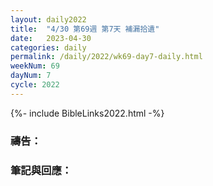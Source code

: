 ```yaml
---
layout: daily2022
title:  "4/30 第69週 第7天 補漏拾遺"
date:   2023-04-30
categories: daily
permalink: /daily/2022/wk69-day7-daily.html
weekNum: 69
dayNum: 7
cycle: 2022
---
```


{%- include BibleLinks2022.html -%}

### 禱告：

### 筆記與回應：
